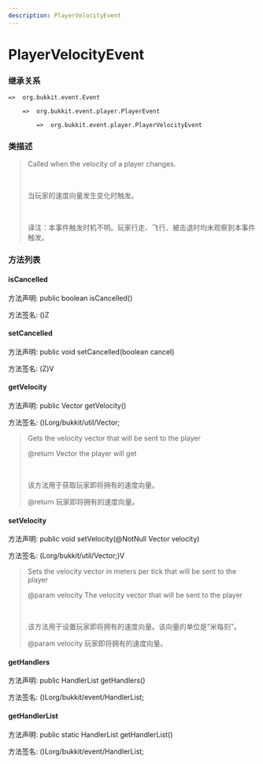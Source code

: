 ```yaml
---
description: PlayerVelocityEvent
---
```


# PlayerVelocityEvent

### 继承关系

    =>  org.bukkit.event.Event

        =>  org.bukkit.event.player.PlayerEvent

            =>  org.bukkit.event.player.PlayerVelocityEvent

### 类描述

> Called when the velocity of a player changes.
> 
> <br>
> 
> 当玩家的速度向量发生变化时触发。
> 
> <br>
> 
> 译注：本事件触发时机不明。玩家行走、飞行、被击退时均未观察到本事件触发。

### 方法列表

#### isCancelled

方法声明: public boolean isCancelled()

方法签名: ()Z

#### setCancelled

方法声明: public void setCancelled(boolean cancel)

方法签名: (Z)V

#### getVelocity

方法声明: public Vector getVelocity()

方法签名: ()Lorg/bukkit/util/Vector;

> Gets the velocity vector that will be sent to the player
> 
> @return Vector the player will get
> 
> <br>
> 
> 该方法用于获取玩家即将拥有的速度向量。
> 
> @return 玩家即将拥有的速度向量。

#### setVelocity

方法声明: public void setVelocity(@NotNull Vector velocity)

方法签名: (Lorg/bukkit/util/Vector;)V

> Sets the velocity vector in meters per tick that will be sent to the player
> 
> @param velocity The velocity vector that will be sent to the player
> 
> <br>
> 
> 该方法用于设置玩家即将拥有的速度向量。该向量的单位是“米每刻”。
> 
> @param velocity 玩家即将拥有的速度向量。

#### getHandlers

方法声明: public HandlerList getHandlers()

方法签名: ()Lorg/bukkit/event/HandlerList;

#### getHandlerList

方法声明: public static HandlerList getHandlerList()

方法签名: ()Lorg/bukkit/event/HandlerList;